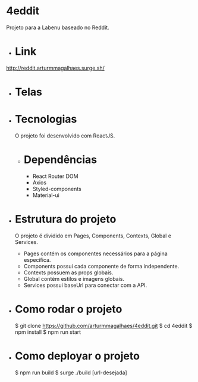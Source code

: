 # 4eddit
Projeto para a Labenu baseado no Reddit.

- # Link
http://reddit.arturmmagalhaes.surge.sh/

- # Telas


- # Tecnologias
  O projeto foi desenvolvido com ReactJS.

  - # Dependências
    - React Router DOM
    - Axios
    - Styled-components
    - Material-ui

- # Estrutura do projeto

  O projeto é dividido em Pages, Components, Contexts, Global e Services.
    - Pages contém os componentes necessários para a página específica.
    - Components possui cada componente de forma independente.
    - Contexts possuem as props globais.
    - Global contém estilos e imagens globais.
    - Services possui baseUrl para conectar com a API.

- # Como rodar o projeto
  $ git clone https://github.com/arturmmagalhaes/4eddit.git
  $ cd 4eddit
  $ npm install
  $ npm run start

- # Como deployar o projeto
  $ npm run build
  $ surge ./build [url-desejada]
  
